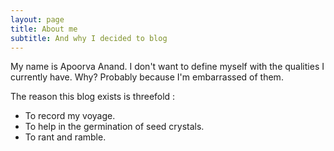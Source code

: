 ```yaml
---
layout: page
title: About me
subtitle: And why I decided to blog
---
```


My name is Apoorva Anand. I don't want to define myself with the qualities I currently have. Why? Probably because I'm embarrassed of them. 

The reason this blog exists is threefold : 
* To record my voyage.
* To help in the germination of seed crystals. 
* To rant and ramble.
